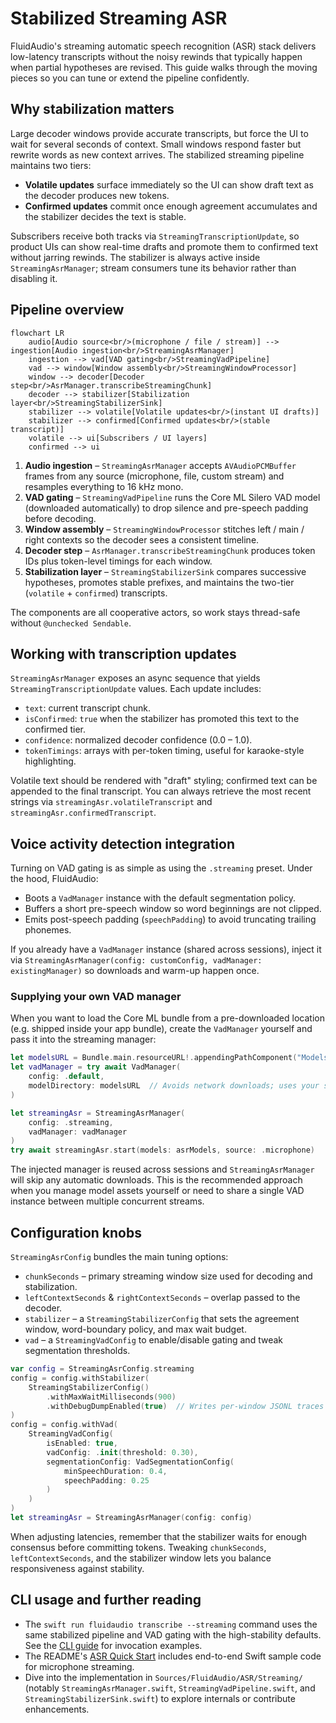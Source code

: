 # Stabilized Streaming ASR

FluidAudio's streaming automatic speech recognition (ASR) stack delivers low-latency transcripts without the noisy rewinds that typically happen when partial hypotheses are revised. This guide walks through the moving pieces so you can tune or extend the pipeline confidently.

## Why stabilization matters

Large decoder windows provide accurate transcripts, but force the UI to wait for several seconds of context. Small windows respond faster but rewrite words as new context arrives. The stabilized streaming pipeline maintains two tiers:

- **Volatile updates** surface immediately so the UI can show draft text as the decoder produces new tokens.
- **Confirmed updates** commit once enough agreement accumulates and the stabilizer decides the text is stable.

Subscribers receive both tracks via `StreamingTranscriptionUpdate`, so product UIs can show real-time drafts and promote them to confirmed text without jarring rewinds.
The stabilizer is always active inside `StreamingAsrManager`; stream consumers tune its behavior rather than disabling it.

## Pipeline overview

```mermaid
flowchart LR
    audio[Audio source<br/>(microphone / file / stream)] --> ingestion[Audio ingestion<br/>StreamingAsrManager]
    ingestion --> vad[VAD gating<br/>StreamingVadPipeline]
    vad --> window[Window assembly<br/>StreamingWindowProcessor]
    window --> decoder[Decoder step<br/>AsrManager.transcribeStreamingChunk]
    decoder --> stabilizer[Stabilization layer<br/>StreamingStabilizerSink]
    stabilizer --> volatile[Volatile updates<br/>(instant UI drafts)]
    stabilizer --> confirmed[Confirmed updates<br/>(stable transcript)]
    volatile --> ui[Subscribers / UI layers]
    confirmed --> ui
```

1. **Audio ingestion** – `StreamingAsrManager` accepts `AVAudioPCMBuffer` frames from any source (microphone, file, custom stream) and resamples everything to 16 kHz mono.
2. **VAD gating** – `StreamingVadPipeline` runs the Core ML Silero VAD model (downloaded automatically) to drop silence and pre-speech padding before decoding.
3. **Window assembly** – `StreamingWindowProcessor` stitches left / main / right contexts so the decoder sees a consistent timeline.
4. **Decoder step** – `AsrManager.transcribeStreamingChunk` produces token IDs plus token-level timings for each window.
5. **Stabilization layer** – `StreamingStabilizerSink` compares successive hypotheses, promotes stable prefixes, and maintains the two-tier (`volatile` + `confirmed`) transcripts.

The components are all cooperative actors, so work stays thread-safe without `@unchecked Sendable`.

## Working with transcription updates

`StreamingAsrManager` exposes an async sequence that yields `StreamingTranscriptionUpdate` values. Each update includes:

- `text`: current transcript chunk.
- `isConfirmed`: `true` when the stabilizer has promoted this text to the confirmed tier.
- `confidence`: normalized decoder confidence (0.0 – 1.0).
- `tokenTimings`: arrays with per-token timing, useful for karaoke-style highlighting.

Volatile text should be rendered with "draft" styling; confirmed text can be appended to the final transcript. You can always retrieve the most recent strings via `streamingAsr.volatileTranscript` and `streamingAsr.confirmedTranscript`.

## Voice activity detection integration

Turning on VAD gating is as simple as using the `.streaming` preset. Under the hood, FluidAudio:

- Boots a `VadManager` instance with the default segmentation policy.
- Buffers a short pre-speech window so word beginnings are not clipped.
- Emits post-speech padding (`speechPadding`) to avoid truncating trailing phonemes.

If you already have a `VadManager` instance (shared across sessions), inject it via `StreamingAsrManager(config: customConfig, vadManager: existingManager)` so downloads and warm-up happen once.

### Supplying your own VAD manager

When you want to load the Core ML bundle from a pre-downloaded location (e.g. shipped inside your app bundle), create the `VadManager` yourself and pass it into the streaming manager:

```swift
let modelsURL = Bundle.main.resourceURL!.appendingPathComponent("Models/VAD", isDirectory: true)
let vadManager = try await VadManager(
    config: .default,
    modelDirectory: modelsURL  // Avoids network downloads; uses your staged model files
)

let streamingAsr = StreamingAsrManager(
    config: .streaming,
    vadManager: vadManager
)
try await streamingAsr.start(models: asrModels, source: .microphone)
```

The injected manager is reused across sessions and `StreamingAsrManager` will skip any automatic downloads. This is the recommended approach when you manage model assets yourself or need to share a single VAD instance between multiple concurrent streams.

## Configuration knobs

`StreamingAsrConfig` bundles the main tuning options:

- `chunkSeconds` – primary streaming window size used for decoding and stabilization.
- `leftContextSeconds` & `rightContextSeconds` – overlap passed to the decoder.
- `stabilizer` – a `StreamingStabilizerConfig` that sets the agreement window, word-boundary policy, and max wait budget.
- `vad` – a `StreamingVadConfig` to enable/disable gating and tweak segmentation thresholds.

```swift
var config = StreamingAsrConfig.streaming
config = config.withStabilizer(
    StreamingStabilizerConfig()
        .withMaxWaitMilliseconds(900)
        .withDebugDumpEnabled(true)  // Writes per-window JSONL traces
)
config = config.withVad(
    StreamingVadConfig(
        isEnabled: true,
        vadConfig: .init(threshold: 0.30),
        segmentationConfig: VadSegmentationConfig(
            minSpeechDuration: 0.4,
            speechPadding: 0.25
        )
    )
)
let streamingAsr = StreamingAsrManager(config: config)
```

When adjusting latencies, remember that the stabilizer waits for enough consensus before committing tokens. Tweaking `chunkSeconds`, `leftContextSeconds`, and the stabilizer window lets you balance responsiveness against stability.

## CLI usage and further reading

- The `swift run fluidaudio transcribe --streaming` command uses the same stabilized pipeline and VAD gating with the high-stability defaults. See the [CLI guide](../CLI.md#asr) for invocation examples.
- The README's [ASR Quick Start](../../README.md#asr-quick-start) includes end-to-end Swift sample code for microphone streaming.
- Dive into the implementation in `Sources/FluidAudio/ASR/Streaming/` (notably `StreamingAsrManager.swift`, `StreamingVadPipeline.swift`, and `StreamingStabilizerSink.swift`) to explore internals or contribute enhancements.
